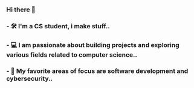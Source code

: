 ### Hi there 👋
### - 🛠️ I'm a CS student, i make stuff..
### - 💻 I am passionate about building projects and exploring various fields related to computer science..
### - 🔐 My favorite areas of focus are software development and cybersecurity..

<!--
**lyt3ral/lyt3ral** is a ✨ _special_ ✨ repository because its `README.md` (this file) appears on your GitHub profile.

Here are some ideas to get you started:

- 🔭 I’m currently working on ...
- 🌱 I’m currently learning ...
- 👯 I’m looking to collaborate on ...
- 🤔 I’m looking for help with ...
- 💬 Ask me about ...
- 📫 How to reach me: ...
- 😄 Pronouns: ...
- ⚡ Fun fact: ...
-->
